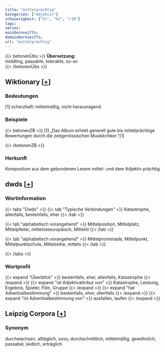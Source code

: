 ```yaml
---
title: "mittelprächtig"
kategorien: ["Adjektiv"]
schwierigkeit: ["k1", "h2", "r18"]
tags:
series:
mainDornseiffs:
domainDornseiffs:
url: "mittelprächtig"
---
```


{{< betonenÜbs >}}
**Übersetzung:**  
middling, passable, tolerable, so-so  
{{< /betonenÜbs >}}

## Wiktionary [[+](https://de.wiktionary.org/wiki/mittelprächtig)]

### Bedeutungen
[1] scherzhaft: mittelmäßig, nicht herausragend  

### Beispiele
{{< betonenZB >}}
[1] „Das Album erhielt generell gute bis mittelprächtige Bewertungen durch die zeitgenössischen Musikkritiker.“[1]  

{{< /betonenZB >}}
### Herkunft
Kompositum aus dem gebundenen Lexem mittel- und dem Adjektiv prächtig  



## dwds [[+](https://www.dwds.de/wb/mittelprächtig)]

### Wortinformation
{{< tabs "Dwds" >}}
{{< tab "Typische Verbindungen" >}}
Katastrophe, allenfalls, bestenfalls, eher
{{< /tab >}}

{{< tab "alphabetisch vorangehend" >}}
Mittelposition, Mittelplatz, Mittelpfeiler, mittelosteuropäisch, Mittelöl
{{< /tab >}}

{{< tab "alphabetisch vorangehend" >}}
Mittelpromenade, Mittelpunkt, Mittelpunktschule, Mittelreihe, mittels
{{< /tab >}}

{{< /tabs >}}

### Wortprofil
{{< expand "Überblick" >}} bestenfalls, eher, allenfalls, Katastrophe {{< /expand >}}
{{< expand "ist Adjektivattribut von" >}} Katastrophe, Leistung, Ergebnis, Spieler, Film, Gruppe {{< /expand >}}
{{< expand "hat Adverbialbestimmung" >}} bestenfalls, eher, allenfalls {{< /expand >}}
{{< expand "ist Adverbialbestimmung von" >}} ausfallen, laufen {{< /expand >}}

## Leipzig Corpora [[+](https://corpora.uni-leipzig.de/en/res?word=mittelprächtig&corpusId=deu_newscrawl-public_2018)]


### Synonym
durchwachsen, alltäglich, soso, durchschnittlich, mittelmäßig, gewöhnlich, passabel, leidlich, erträglich

